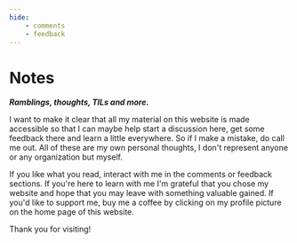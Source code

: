 ```yaml
---
hide:
    - comments
    - feedback
---
```


# Notes
***Ramblings, thoughts, TILs and more.***

<p class="initial-letter">
<span>I</span> want to make it clear that all my material on this website is made accessible so that I can maybe help start a discussion here, get some feedback there and learn a little everywhere. So if I make a mistake, do call me out. All of these are my own personal thoughts, I don't represent anyone or any organization but myself. </p>

<p> If you like what you read, interact with me in the comments or feedback sections. If you're here to learn with me I'm grateful that you chose my website and hope that you may leave with something valuable gained. If you'd like to support me, buy me a coffee by clicking on my profile picture on the home page of this website.</p> 

<p>Thank you for visiting! </p>
